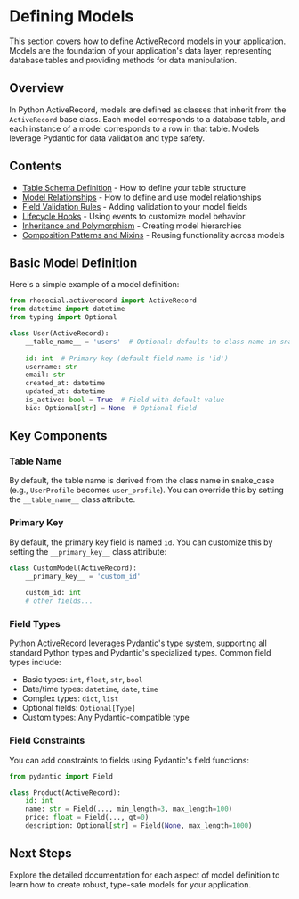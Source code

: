 # Defining Models

This section covers how to define ActiveRecord models in your application. Models are the foundation of your application's data layer, representing database tables and providing methods for data manipulation.

## Overview

In Python ActiveRecord, models are defined as classes that inherit from the `ActiveRecord` base class. Each model corresponds to a database table, and each instance of a model corresponds to a row in that table. Models leverage Pydantic for data validation and type safety.

## Contents

- [Table Schema Definition](table_schema_definition.md) - How to define your table structure
- [Model Relationships](model_relationships.md) - How to define and use model relationships
- [Field Validation Rules](field_validation_rules.md) - Adding validation to your model fields
- [Lifecycle Hooks](lifecycle_hooks.md) - Using events to customize model behavior
- [Inheritance and Polymorphism](inheritance_and_polymorphism.md) - Creating model hierarchies
- [Composition Patterns and Mixins](composition_patterns_and_mixins.md) - Reusing functionality across models

## Basic Model Definition

Here's a simple example of a model definition:

```python
from rhosocial.activerecord import ActiveRecord
from datetime import datetime
from typing import Optional

class User(ActiveRecord):
    __table_name__ = 'users'  # Optional: defaults to class name in snake_case
    
    id: int  # Primary key (default field name is 'id')
    username: str
    email: str
    created_at: datetime
    updated_at: datetime
    is_active: bool = True  # Field with default value
    bio: Optional[str] = None  # Optional field
```

## Key Components

### Table Name

By default, the table name is derived from the class name in snake_case (e.g., `UserProfile` becomes `user_profile`). You can override this by setting the `__table_name__` class attribute.

### Primary Key

By default, the primary key field is named `id`. You can customize this by setting the `__primary_key__` class attribute:

```python
class CustomModel(ActiveRecord):
    __primary_key__ = 'custom_id'
    
    custom_id: int
    # other fields...
```

### Field Types

Python ActiveRecord leverages Pydantic's type system, supporting all standard Python types and Pydantic's specialized types. Common field types include:

- Basic types: `int`, `float`, `str`, `bool`
- Date/time types: `datetime`, `date`, `time`
- Complex types: `dict`, `list`
- Optional fields: `Optional[Type]`
- Custom types: Any Pydantic-compatible type

### Field Constraints

You can add constraints to fields using Pydantic's field functions:

```python
from pydantic import Field

class Product(ActiveRecord):
    id: int
    name: str = Field(..., min_length=3, max_length=100)
    price: float = Field(..., gt=0)
    description: Optional[str] = Field(None, max_length=1000)
```

## Next Steps

Explore the detailed documentation for each aspect of model definition to learn how to create robust, type-safe models for your application.